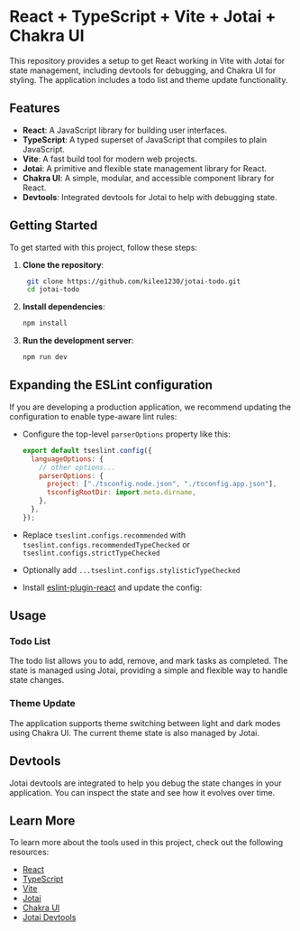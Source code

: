 # React + TypeScript + Vite + Jotai + Chakra UI

This repository provides a setup to get React working in Vite with Jotai for state management, including devtools for debugging, and Chakra UI for styling. The application includes a todo list and theme update functionality.

## Features

- **React**: A JavaScript library for building user interfaces.
- **TypeScript**: A typed superset of JavaScript that compiles to plain JavaScript.
- **Vite**: A fast build tool for modern web projects.
- **Jotai**: A primitive and flexible state management library for React.
- **Chakra UI**: A simple, modular, and accessible component library for React.
- **Devtools**: Integrated devtools for Jotai to help with debugging state.

## Getting Started

To get started with this project, follow these steps:

1. **Clone the repository**:

   ```sh
    git clone https://github.com/kilee1230/jotai-todo.git
    cd jotai-todo
   ```

2. **Install dependencies**:

   ```sh
   npm install
   ```

3. **Run the development server**:
   ```sh
   npm run dev
   ```

## Expanding the ESLint configuration

If you are developing a production application, we recommend updating the configuration to enable type-aware lint rules:

- Configure the top-level `parserOptions` property like this:

  ```js
  export default tseslint.config({
    languageOptions: {
      // other options...
      parserOptions: {
        project: ["./tsconfig.node.json", "./tsconfig.app.json"],
        tsconfigRootDir: import.meta.dirname,
      },
    },
  });
  ```

- Replace `tseslint.configs.recommended` with `tseslint.configs.recommendedTypeChecked` or `tseslint.configs.strictTypeChecked`
- Optionally add `...tseslint.configs.stylisticTypeChecked`
- Install [eslint-plugin-react](https://github.com/jsx-eslint/eslint-plugin-react) and update the config:

## Usage

### Todo List

The todo list allows you to add, remove, and mark tasks as completed. The state is managed using Jotai, providing a simple and flexible way to handle state changes.

### Theme Update

The application supports theme switching between light and dark modes using Chakra UI. The current theme state is also managed by Jotai.

## Devtools

Jotai devtools are integrated to help you debug the state changes in your application. You can inspect the state and see how it evolves over time.

## Learn More

To learn more about the tools used in this project, check out the following resources:

- [React](https://reactjs.org/)
- [TypeScript](https://www.typescriptlang.org/)
- [Vite](https://vitejs.dev/)
- [Jotai](https://jotai.org/)
- [Chakra UI](https://chakra-ui.com/)
- [Jotai Devtools](https://github.com/pmndrs/jotai/tree/main/devtools)
